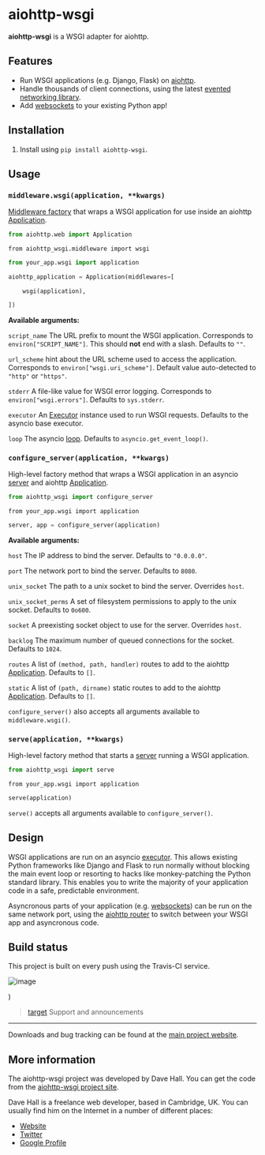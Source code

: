 aiohttp-wsgi
============

**aiohttp-wsgi** is a WSGI adapter for aiohttp.

Features
--------

-   Run WSGI applications (e.g. Django, Flask) on [aiohttp](http://aiohttp.readthedocs.org).
-   Handle thousands of client connections, using the latest [evented networking library](https://docs.python.org/3.4/library/asyncio.html).
-   Add [websockets](http://aiohttp.readthedocs.org/en/v0.14.4/web.html#websockets) to your existing Python app!

Installation
------------

1.  Install using `pip install aiohttp-wsgi`.

Usage
-----

### `middleware.wsgi(application, **kwargs)`

[Middleware factory](http://aiohttp.readthedocs.org/en/v0.14.4/web.html#middlewares) that wraps a WSGI application for use inside an aiohttp [Application](http://aiohttp.readthedocs.org/en/v0.14.4/web_reference.html#aiohttp.web.Application).


```python
from aiohttp.web import Application
```

    from aiohttp_wsgi.middleware import wsgi

```python
from your_app.wsgi import application
```



```python
aiohttp_application = Application(middlewares=[
```

        wsgi(application),

```python
])
```


**Available arguments:**

`script_name`
The URL prefix to mount the WSGI application. Corresponds to `environ["SCRIPT_NAME"]`. This should **not** end with a slash. Defaults to `""`.

`url_scheme`
hint about the URL scheme used to access the application. Corresponds to `environ["wsgi.uri_scheme"]`. Default value auto-detected to `"http"` or `"https"`.

`stderr`
A file-like value for WSGI error logging. Corresponds to `environ["wsgi.errors"]`. Defaults to `sys.stderr`.

`executor`
An [Executor](https://docs.python.org/dev/library/concurrent.futures.html#executor-objects) instance used to run WSGI requests. Defaults to the asyncio base executor.

`loop`
The asyncio [loop](https://docs.python.org/3.4/library/asyncio-eventloop.html#base-event-loop). Defaults to `asyncio.get_event_loop()`.

### `configure_server(application, **kwargs)`

High-level factory method that wraps a WSGI application in an asyncio [server](https://docs.python.org/3.4/library/asyncio-eventloop.html#server) and aiohttp [Application](http://aiohttp.readthedocs.org/en/v0.14.4/web_reference.html#aiohttp.web.Application).


```python
from aiohttp_wsgi import configure_server
```

    from your_app.wsgi import application


```python
server, app = configure_server(application)
```


**Available arguments:**

`host`
The IP address to bind the server. Defaults to `"0.0.0.0"`.

`port`
The network port to bind the server. Defaults to `8080`.

`unix_socket`
The path to a unix socket to bind the server. Overrides `host`.

`unix_socket_perms`
A set of filesystem permissions to apply to the unix socket. Defaults to `0o600`.

`socket`
A preexisting socket object to use for the server. Overrides `host`.

`backlog`
The maximum number of queued connections for the socket. Defaults to `1024`.

`routes`
A list of `(method, path, handler)` routes to add to the aiohttp [Application](http://aiohttp.readthedocs.org/en/v0.14.4/web_reference.html#aiohttp.web.Application). Defaults to `[]`.

`static`
A list of `(path, dirname)` static routes to add to the aiohttp [Application](http://aiohttp.readthedocs.org/en/v0.14.4/web_reference.html#aiohttp.web.Application). Defaults to `[]`.

`configure_server()` also accepts all arguments available to `middleware.wsgi()`.

### `serve(application, **kwargs)`

High-level factory method that starts a [server](https://docs.python.org/3.4/library/asyncio-eventloop.html#server) running a WSGI application.


```python
from aiohttp_wsgi import serve
```

    from your_app.wsgi import application


```python
serve(application)
```


`serve()` accepts all arguments available to `configure_server()`.

Design
------

WSGI applications are run on an asyncio [executor](https://docs.python.org/3.4/library/asyncio-eventloop.html#executor). This allows existing Python frameworks like Django and Flask to run normally without blocking the main event loop or resorting to hacks like monkey-patching the Python standard library. This enables you to write the majority of your application code in a safe, predictable environment.

Asyncronous parts of your application (e.g. [websockets](http://aiohttp.readthedocs.org/en/v0.14.4/web.html#websockets)) can be run on the same network port, using the [aiohttp router](http://aiohttp.readthedocs.org/en/v0.14.4/web.html#run-a-simple-web-server) to switch between your WSGI app and asyncronous code.

Build status
------------

This project is built on every push using the Travis-CI service.

![image](https://travis-ci.org/etianen/aiohttp-wsgi.svg?branch=master)

)
   > [target](https://travis-ci.org/etianen/aiohttp-wsgi)
Support and announcements
-------------------------

Downloads and bug tracking can be found at the [main project website](http://github.com/etianen/aiohttp-wsgi).

More information
----------------

The aiohttp-wsgi project was developed by Dave Hall. You can get the code from the [aiohttp-wsgi project site](http://github.com/etianen/aiohttp-wsgi).

Dave Hall is a freelance web developer, based in Cambridge, UK. You can usually find him on the Internet in a number of different places:

-   [Website](http://www.etianen.com/)
-   [Twitter](http://twitter.com/etianen)
-   [Google Profile](http://www.google.com/profiles/david.etianen)
